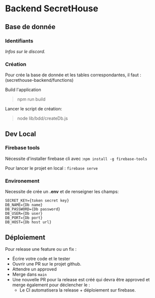 # Backend SecretHouse 

## Base de donnée

### Identifiants
_Infos sur le discord._

### Création
Pour crée la base de donnée et les tables correspondantes, il faut :
(secrethouse-backend/functions)

Build l'application
> npm run build

Lancer le script de création:
> node lib/bdd/createDb.js
## Dev Local
### Firebase tools
Nécessite d'installer firebase cli avec :`npm install -g firebase-tools`

Pour lancer le projet en local :
`firebase serve`

### Environement
Necessite de crée un **.env** et de renseigner les champs:
```
SECRET_KEY={token secret key}
DB_NAME={Db name}
DB_PASSWORD={Db password}
DB_USER={Db user}
DB_PORT={Db port}
DB_HOST={Db host url}
```
## Déploiement

Pour release une feature ou un fix :
- Écrire votre code et le tester
- Ouvrir une PR sur le projet github.
- Attendre un approved
- Merge dans `main`
- Une nouvelle PR pour la release est créé qui devra être approved et merge également pour déclencher le :
  - Le CI automatisera la release + déploiement sur firebase.